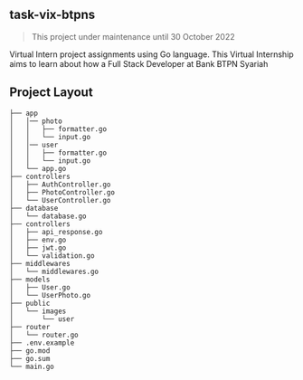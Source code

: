 ## task-vix-btpns

> This project under maintenance until 30 October 2022

Virtual Intern project assignments using Go language. This Virtual Internship aims to learn about how a Full Stack Developer at Bank BTPN Syariah

## Project Layout

```text
├── app
│   │── photo
│   │   ├── formatter.go
│   │   └── input.go
│   │── user
│   │   ├── formatter.go
│   │   └── input.go
│   └── app.go
├── controllers
│   ├── AuthController.go
│   ├── PhotoController.go
│   └── UserController.go
├── database
│   └── database.go
├── controllers
│   ├── api_response.go
│   ├── env.go
│   ├── jwt.go
│   └── validation.go
├── middlewares
│   └── middlewares.go
├── models
│   ├── User.go
│   └── UserPhoto.go
├── public
│   └── images
│       └── user
├── router
│   └── router.go
├── .env.example
├── go.mod
├── go.sum
└── main.go
```
